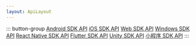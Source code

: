 ```yaml
---
layout: ApiLayout
---
```


::: button-group
[Android SDK API](http://sdkdocs.easemob.com/apidoc/android/chat3.0/annotated.html)
[iOS SDK API](http://sdkdocs.easemob.com/apidoc/ios/chat3.0/annotated.html)
[Web SDK API](https://webim-h5.easemob.com/jsdoc/out/index.html)
[Windows SDK API](https://sdkdocs.easemob.com/apidoc/unity/annotated.html)
[React Native SDK API](https://sdkdocs.easemob.com/apidoc/rn/modules.html)
[Flutter SDK API](https://sdkdocs.easemob.com/apidoc/flutter/index.html)
[Unity SDK API](https://sdkdocs.easemob.com/apidoc/unity/annotated.html)
[小程序 SDK API](https://webim-h5.easemob.com/jsdoc/out/index.html)
:::